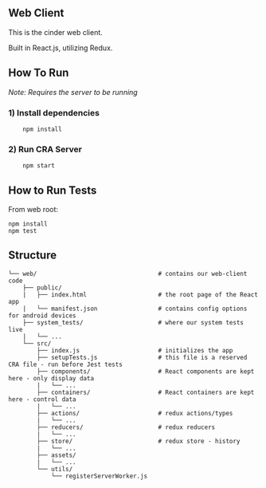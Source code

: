 Web Client
---

This is the cinder web client.

Built in React.js, utilizing Redux.

How To Run
---
_Note: Requires the server to be running_

### 1) Install dependencies
```
    npm install
```

### 2) Run CRA Server
```
    npm start
```

How to Run Tests
---
From web root:

    npm install
    npm test

Structure
---
```
└── web/                                  # contains our web-client code
    ├── public/
    |   ├── index.html                    # the root page of the React app
    |   └── manifest.json                 # contains config options for android devices
    ├── system_tests/                     # where our system tests live
    |   └── ...                         
    └── src/  
        ├── index.js                      # initializes the app
        ├── setupTests.js                 # this file is a reserved CRA file - run before Jest tests
        ├── components/                   # React components are kept here - only display data
        |   └── ...
        ├── containers/                   # React containers are kept here - control data
        |   └── ...
        ├── actions/                      # redux actions/types
        |   └── ...
        ├── reducers/                     # redux reducers
        |   └── ...
        ├── store/                        # redux store - history
        |   └── ...
        ├── assets/
        |   └── ...
        └── utils/
            └── registerServerWorker.js
```

